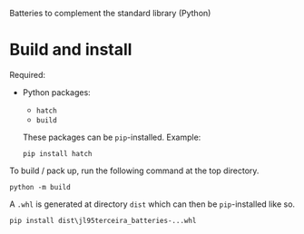 Batteries to complement the standard library (Python)

# Build and install

Required:

- Python packages:

  - `hatch`
  - `build`

  These packages can be `pip`-installed. Example:

  ```
  pip install hatch
  ```

To build / pack up, run the following command at the top directory.

```
python -m build
```

A `.whl` is generated at directory `dist` which can then be `pip`-installed like so.

```
pip install dist\jl95terceira_batteries-...whl
```
